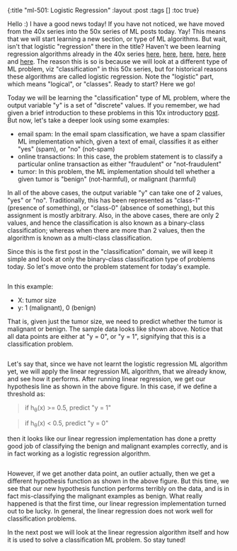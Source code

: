 {:title "ml-501: Logistic Regression"
 :layout :post
 :tags  []
 :toc true}

Hello :) I have a good news today! If you have not noticed, we have moved from the 40x series into the 50x series of ML posts today. Yay! This means that we will start learning a new section, or type of ML algorithms. But wait, isn't that logistic "regression" there in the title? Haven't we been learning regression algorithms already in the 40x series [here](http://www.golb.in/ml-306-multivariate-linear-regression-44.html), [here](http://www.golb.in/ml-402-multivariate-linear-regression-in-octave-45.html), [here](http://www.golb.in/ml-403-feature-scaling-47.html), [here](http://www.golb.in/ml-404-feature-choice-and-polynomial-regression-48.html), [here](http://www.golb.in/ml-405-normal-equation-part-1-49.html) and [here](http://www.golb.in/ml-406-normal-equation-part-2-50.html). The reason this is so is because we will look at a different type of ML problem, viz "classification" in this 50x series, but for historical reasons these algorithms are called logistic regression. Note the "logistic" part, which means "logical", or "classes". Ready to start? Here we go!

Today we will be learning the "classification" type of ML problem, where the output variable "y" is a set of "discrete" values. If you remember, we had given a brief introduction to these problems in this 10x introductory [post](http://www.golb.in/ml-102-supervised-learning-34.html). But now, let's take a deeper look using some examples:

* email spam: In the email spam classification, we have a spam classifier ML implementation which, given a text of email, classifies it as either "yes" (spam), or "no" (not-spam)
* online transactions: In this case, the problem statement is to classify a particular online transaction as either "fraudulent" or "not-fraudulent"
* tumor: In this problem, the ML implementation should tell whether a given tumor is "benign" (not-harmful), or malignant (harmful)

In all of the above cases, the output variable "y" can take one of 2 values, "yes" or "no". Traditionally, this has been represented as "class-1" (presence of something), or "class-0" (absence of something), but this assignment is mostly arbitrary. Also, in the above cases, there are only 2 values, and hence the classification is also known as a binary-class classification; whereas when there are more than 2 values, then the algorithm is known as a multi-class classification.

Since this is the first post in the "classification" domain, we will keep it simple and look at only the binary-class classification type of problems today. So let's move onto the problem statement for today's example.

![]()

In this example:

* X: tumor size
* y: 1 (malignant), 0 (benign)

That is, given just the tumor size, we need to predict whether the tumor is malignant or benign. The sample data looks like shown above. Notice that all data points are either at "y = 0", or "y = 1", signifying that this is a classification problem.

![]()

Let's say that, since we have not learnt the logistic regression ML algorithm yet, we will apply the linear regression ML algorithm, that we already know, and see how it performs. After running linear regression, we get our hypothesis line as shown in the above figure. In this case, if we define a threshold as:

> if h<sub>&theta;</sub>(x) &gt;= 0.5, predict "y = 1"

> if h<sub>&theta;</sub>(x) &lt; 0.5, predict "y = 0"

then it looks like our linear regression implementation has done a pretty good job of classifying the benign and malignant examples correctly, and is in fact working as a logistic regression algorithm.

![]()

However, if we get another data point, an outlier actually, then we get a different hypothesis function as shown in the above figure. But this time, we see that our new hypothesis function performs terribly on the data, and is in fact mis-classifying the malignant examples as benign. What really happened is that the first time, our linear regression implementation turned out to be lucky. In general, the linear regression does not work well for classification problems.

In the next post we will look at the linear regression algorithm itself and how it is used to solve a classification ML problem. So stay tuned!
